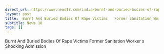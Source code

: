```yaml
---
direct_url: https://www.news18.com/india/burnt-and-buried-bodies-of-rape-victims-former-sanitation-workers-shocking-admission-9423676.html
layout: post
title:  Burnt And Buried Bodies Of Rape Victims   Former Sanitation Worker s Shocking Admission
subtitle: News 18
tags: []
---
```


 Burnt And Buried Bodies Of Rape Victims   Former Sanitation Worker s Shocking Admission
